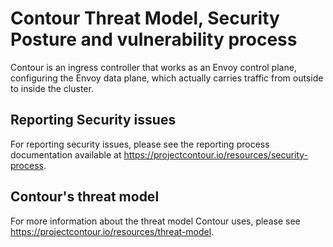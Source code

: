 # Contour Threat Model, Security Posture and vulnerability process

Contour is an ingress controller that works as an Envoy control plane, configuring the Envoy data plane, which actually carries traffic from outside to inside the cluster.

## Reporting Security issues
For reporting security issues, please see the reporting process documentation available at https://projectcontour.io/resources/security-process.

## Contour's threat model

For more information about the threat model Contour uses, please see https://projectcontour.io/resources/threat-model.
